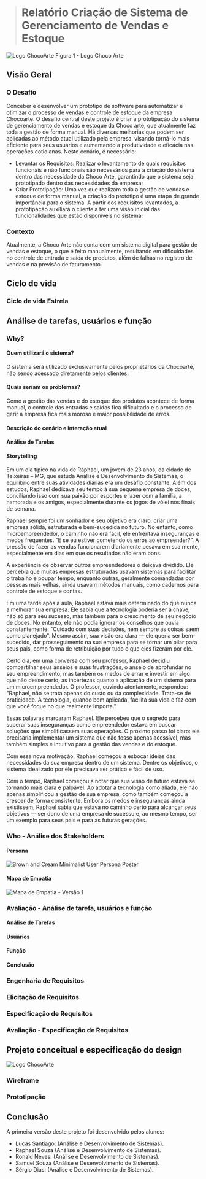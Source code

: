 > # Relatório Criação de Sistema de Gerenciamento de Vendas e Estoque

![Logo ChocoArte](https://github.com/user-attachments/assets/8d7811ce-1830-4f3f-9342-89459bcb6ac8)
Figura 1 - Logo Choco Arte

## Visão Geral
### O Desafio
Conceber e desenvolver um protótipo de software para automatizar e otimizar o processo de vendas e controle de estoque da empresa Chocoarte. 
O desafio central deste projeto é criar a prototipação do sistema de gerenciamento de vendas e estoque da Choco arte, que atualmente faz toda a gestão de forma manual. Há diversas melhorias que podem ser aplicadas ao método atual utilizado pela empresa, visando torná-lo mais eficiente para seus usuários e aumentando a produtividade e eficácia nas operações cotidianas. 
Neste cenário, é necessário:

- Levantar os Requisitos: Realizar o levantamento de quais requisitos funcionais e não funcionais são necessários para a criação do sistema dentro das necessidade da Choco Arte, garantindo que o sistema seja prototipado dentro das necessidades da empresa;
- Criar Prototipação: Uma vez que realizam toda a gestão de vendas e estoque de forma manual, a criação do protótipo é uma etapa de grande importância para o sistema. A partir dos requisitos levantados, a prototipação auxiliará o cliente a ter uma visão inicial das funcionalidades que estão disponíveis no sistema;


### Contexto
Atualmente, a Choco Arte não conta com um sistema digital para gestão de vendas e estoque, o que é feito manualmente, resultando em dificuldades no controle de entrada e saída de produtos, além de falhas no registro de vendas e na previsão de faturamento. 

## Ciclo de vida
### Ciclo de vida Estrela

## Análise de tarefas, usuários e função
### Why?
#### Quem utilizará o sistema?
O sistema será utilizado exclusivamente pelos proprietários da Chocoarte, não sendo acessado diretamente pelos clientes.
#### Quais seriam os problemas?
Como a gestão das vendas e do estoque dos produtos acontece de forma manual, o controle das entradas e saídas fica dificultado e o processo de gerir a empresa fica mais moroso e maior possibilidade de erros.
#### Descrição do cenário e interação atual

#### Análise de Tarelas

#### Storytelling
Em um dia típico na vida de Raphael, um jovem de 23 anos, da cidade de Teixeiras – MG, que estuda Análise e Desenvolvimento de Sistemas, o equilíbrio entre suas atividades diárias era um desafio constante. Além dos estudos, Raphael dedicava seu tempo à sua pequena empresa de doces, conciliando isso com sua paixão por esportes e lazer com a família, a namorada e os amigos, especialmente durante os jogos de vôlei nos finais de semana.

Raphael sempre foi um sonhador e seu objetivo era claro: criar uma empresa sólida, estruturada e bem-sucedida no futuro. No entanto, como microempreendedor, o caminho não era fácil, ele enfrentava inseguranças e medos frequentes. “E se eu estiver cometendo os erros ao empreender?”. A pressão de fazer as vendas funcionarem diariamente pesava em sua mente, especialmente em dias em que os resultados não eram bons.

A experiência de observar outros empreendedores o deixava dividido. Ele  percebia que muitas empresas estruturadas usavam sistemas para facilitar o trabalho e poupar tempo, enquanto outras, geralmente comandadas por pessoas mais velhas, ainda usavam métodos manuais, como cadernos para controle de estoque e contas.

Em uma tarde após a aula, Raphael estava mais determinado do que nunca a melhorar sua empresa. Ele sabia que a tecnologia poderia ser a chave, não só para seu sucesso, mas também para o crescimento de seu negócio de doces. No entanto, ele não podia ignorar os conselhos que ouvia constantemente: "Cuidado com suas decisões, nem sempre as coisas saem como planejado". Mesmo assim, sua visão era clara — ele queria ser bem-sucedido, dar prosseguimento na sua empresa para se tornar um pilar para seus pais, como forma de retribuição por tudo o que eles fizeram por ele.

Certo dia, em uma conversa com seu professor, Raphael decidiu compartilhar seus anseios e suas frustrações, o anseio de aprofundar no seu empreendimento, mas também os medos de errar e investir em algo que não desse certo, as incertezas quanto a aplicação de um sistema para um microempreendedor. O professor, ouvindo atentamente, respondeu: "Raphael, não se trata apenas do custo ou da complexidade. Trata-se de praticidade. A tecnologia, quando bem aplicada, facilita sua vida e faz com que você foque no que realmente importa."

Essas palavras marcaram Raphael. Ele percebeu que o segredo para superar suas inseguranças como empreendedor estava em buscar soluções que simplificassem suas operações. O próximo passo foi claro: ele precisaria implementar um sistema que não fosse apenas acessível, mas também simples e intuitivo para a gestão das vendas e do estoque.

Com essa nova motivação, Raphael começou a esboçar ideias das necessidades da sua empresa dentro de um sistema. Dentre os objetivos, o sistema idealizado por ele precisava ser prático e fácil de uso.

Com o tempo, Raphael começou a notar que sua visão de futuro estava se tornando mais clara e palpável. Ao adotar a tecnologia como aliada, ele não apenas simplificou a gestão de sua empresa, como também começou a crescer de forma consistente. Embora os medos e inseguranças ainda existissem, Raphael sabia que estava no caminho certo para alcançar seus objetivos — ser dono de uma empresa de sucesso e, ao mesmo tempo, ser um exemplo para seus pais e para as futuras gerações.

### Who - Análise dos Stakeholders
#### Persona
![Brown and Cream Minimalist User Persona Poster](https://github.com/user-attachments/assets/96ca1a5e-16fa-4a30-868a-4508b24dafca)
#### Mapa de Empatia
![Mapa de Empatia - Versão 1](https://github.com/user-attachments/assets/096d85f2-b82b-4f2d-a970-a83e0d3c3dd2)

### Avaliação - Análise de tarefa, usuários e função
#### Análise de Tarefas

#### Usuários

#### Função

#### Conclusão

### Engenharia de Requisitos
### Elicitação de Requisitos
### Especificação de Requisitos
### Avaliação - Especificação de Requisitos

## Projeto conceitual e especificação do design
![Logo ChocoArte](https://github.com/user-attachments/assets/8d7811ce-1830-4f3f-9342-89459bcb6ac8)

### Wireframe
### Prototipação

## Conclusão


A primeira versão deste projeto foi desenvolvido pelos alunos:

- Lucas Santiago: (Análise e Desenvolvimento de Sistemas).
- Raphael Souza (Análise e Desenvolvimento de Sistemas).
- Ronald Neves: (Análise e Desenvolvimento de Sistemas).
- Samuel Souza (Análise e Desenvolvimento de Sistemas).
- Sérgio Dias: (Análise e Desenvolvimento de Sistemas).

